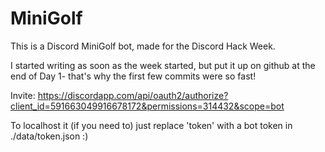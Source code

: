# MiniGolf
This is a Discord MiniGolf bot, made for the Discord Hack Week.

I started writing as soon as the week started, but put it up on github at the end of Day 1- that's why the first few commits were so fast!

Invite: https://discordapp.com/api/oauth2/authorize?client_id=591663049916678172&permissions=314432&scope=bot

To localhost it (if you need to) just replace 'token' with a bot token in ./data/token.json :)

